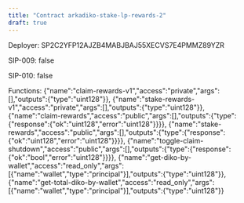 ```yaml
---
title: "Contract arkadiko-stake-lp-rewards-2"
draft: true
---
```

Deployer: SP2C2YFP12AJZB4MABJBAJ55XECVS7E4PMMZ89YZR

SIP-009: false

SIP-010: false

Functions:
{"name":"claim-rewards-v1","access":"private","args":[],"outputs":{"type":"uint128"}}, {"name":"stake-rewards-v1","access":"private","args":[],"outputs":{"type":"uint128"}}, {"name":"claim-rewards","access":"public","args":[],"outputs":{"type":{"response":{"ok":"uint128","error":"uint128"}}}}, {"name":"stake-rewards","access":"public","args":[],"outputs":{"type":{"response":{"ok":"uint128","error":"uint128"}}}}, {"name":"toggle-claim-shutdown","access":"public","args":[],"outputs":{"type":{"response":{"ok":"bool","error":"uint128"}}}}, {"name":"get-diko-by-wallet","access":"read_only","args":[{"name":"wallet","type":"principal"}],"outputs":{"type":"uint128"}}, {"name":"get-total-diko-by-wallet","access":"read_only","args":[{"name":"wallet","type":"principal"}],"outputs":{"type":"uint128"}}

